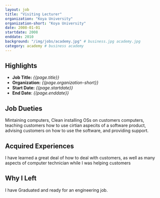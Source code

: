 ```yaml
---
layout: job
title: "Visiting Lecturer"
organization: "Koya University"
organization-short: "Koya University"
date: 2008-01-01
startdate: 2008
enddate: 2010
background: "/img/jobs/academy.jpg" # business.jpg academy.jpg
category: academy # business academy
---
```


## Highlights

- **Job Title:** _{{page.title}}_
- **Organization:** _{{page.organization-short}}_
- **Start Date:** _{{page.startdate}}_
- **End Date**: _{{page.enddate}}_

## Job Dueties

Mintaining computers, Clean installing OSs on customers computers, teaching customers how to use cirtian aspecits of a software product, advising customers on how to use the software, and providing support.

## Acquired Experiences

I have learned a great deal of how to deal with customers, as well as many aspects of computer technician while I was helping customers

## Why I Left

I have Graduated and ready for an engineering job.
